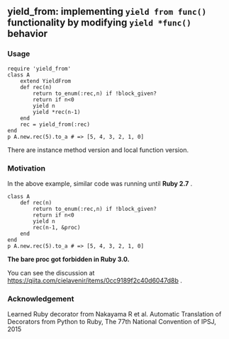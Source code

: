 ## yield_from: implementing `yield from func()` functionality by modifying `yield *func()` behavior

### Usage

```
require 'yield_from'
class A
    extend YieldFrom
    def rec(n)
		return to_enum(:rec,n) if !block_given?
        return if n<0
		yield n
    	yield *rec(n-1)
    end
    rec = yield_from(:rec)
end
p A.new.rec(5).to_a # => [5, 4, 3, 2, 1, 0]
```

There are instance method version and local function version.

### Motivation

In the above example, similar code was running until **Ruby 2.7** .

```
class A
    def rec(n)
		return to_enum(:rec,n) if !block_given?
        return if n<0
		yield n
    	rec(n-1, &proc)
    end
end
p A.new.rec(5).to_a # => [5, 4, 3, 2, 1, 0]
```

**The bare proc got forbidden in Ruby 3.0.**

You can see the discussion at https://qiita.com/cielavenir/items/0cc9189f2c40d6047d8b .

### Acknowledgement

Learned Ruby decorator from Nakayama R et al. Automatic Translation of Decorators from Python to Ruby, The 77th National Convention of IPSJ, 2015
